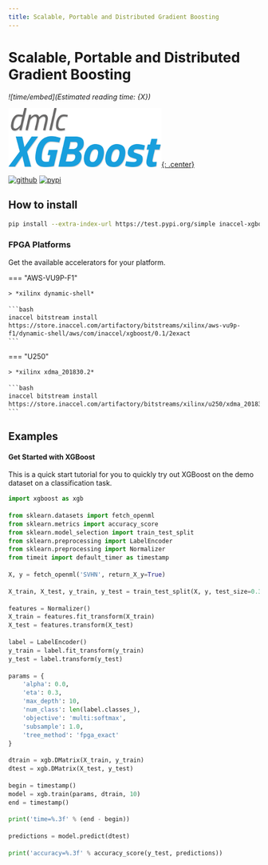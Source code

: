 ```yaml
---
title: Scalable, Portable and Distributed Gradient Boosting
---
```


# Scalable, Portable and Distributed Gradient Boosting

*![time/embed](Estimated reading time: {X})*

[![keras](img/xgboost.png){: .center}](https://xgboost.ai)

[![github](https://img.shields.io/static/v1?logo=GitHub&color=181717&label=GitHub&message=Code&style=for-the-badge)](https://github.com/inaccel/xgboost)
[![pypi](https://img.shields.io/static/v1?logo=PyPI&color=3775a9&label=PyPI&message=Package&style=for-the-badge)](https://test.pypi.org/project/inaccel-xgboost)

## How to install

```bash
pip install --extra-index-url https://test.pypi.org/simple inaccel-xgboost
```

### FPGA Platforms

Get the available accelerators for your platform.

=== "AWS-VU9P-F1"

	> *xilinx dynamic-shell*

	```bash
	inaccel bitstream install https://store.inaccel.com/artifactory/bitstreams/xilinx/aws-vu9p-f1/dynamic-shell/aws/com/inaccel/xgboost/0.1/2exact
	```

=== "U250"

	> *xilinx xdma_201830.2*

	```bash
	inaccel bitstream install https://store.inaccel.com/artifactory/bitstreams/xilinx/u250/xdma_201830.2/com/inaccel/xgboost/0.2/4exact
	```

## Examples

#### Get Started with XGBoost

This is a quick start tutorial for you to quickly try out XGBoost on the demo
dataset on a classification task.

```python
import xgboost as xgb

from sklearn.datasets import fetch_openml
from sklearn.metrics import accuracy_score
from sklearn.model_selection import train_test_split
from sklearn.preprocessing import LabelEncoder
from sklearn.preprocessing import Normalizer
from timeit import default_timer as timestamp

X, y = fetch_openml('SVHN', return_X_y=True)

X_train, X_test, y_train, y_test = train_test_split(X, y, test_size=0.35)

features = Normalizer()
X_train = features.fit_transform(X_train)
X_test = features.transform(X_test)

label = LabelEncoder()
y_train = label.fit_transform(y_train)
y_test = label.transform(y_test)

params = {
    'alpha': 0.0,
    'eta': 0.3,
    'max_depth': 10,
    'num_class': len(label.classes_),
    'objective': 'multi:softmax',
    'subsample': 1.0,
    'tree_method': 'fpga_exact'
}

dtrain = xgb.DMatrix(X_train, y_train)
dtest = xgb.DMatrix(X_test, y_test)

begin = timestamp()
model = xgb.train(params, dtrain, 10)
end = timestamp()

print('time=%.3f' % (end - begin))

predictions = model.predict(dtest)

print('accuracy=%.3f' % accuracy_score(y_test, predictions))
```
